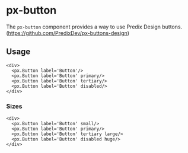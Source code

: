 # px-button
The `px-button` component provides a way to use Predix Design buttons. (https://github.com/PredixDev/px-buttons-design)

## Usage


```react|lang-jsx
<div>
  <px.Button label='Button'/>
  <px.Button label='Button' primary/>
  <px.Button label='Button' tertiary/>
  <px.Button label='Button' disabled/>
</div>
```

### Sizes

```react|lang-jsx
<div>
  <px.Button label='Button' small/>
  <px.Button label='Button' primary/>
  <px.Button label='Button' tertiary large/>
  <px.Button label='Button' disabled huge/>
</div>
```
